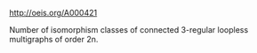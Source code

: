 http://oeis.org/A000421

Number of isomorphism classes of connected 3-regular loopless multigraphs of order 2n.
